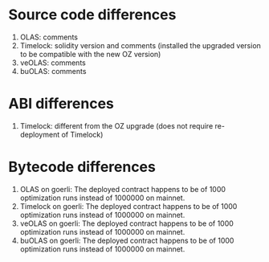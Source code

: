 # Source code differences
1. OLAS: comments
2. Timelock: solidity version and comments (installed the upgraded version to be compatible with the new OZ version)
3. veOLAS: comments
4. buOLAS: comments

# ABI differences
1. Timelock: different from the OZ upgrade (does not require re-deployment of Timelock)

# Bytecode differences
1. OLAS on goerli: The deployed contract happens to be of 1000 optimization runs instead of 1000000 on mainnet.
2. Timelock on goerli: The deployed contract happens to be of 1000 optimization runs instead of 1000000 on mainnet.
3. veOLAS on goerli: The deployed contract happens to be of 1000 optimization runs instead of 1000000 on mainnet.
4. buOLAS on goerli: The deployed contract happens to be of 1000 optimization runs instead of 1000000 on mainnet.